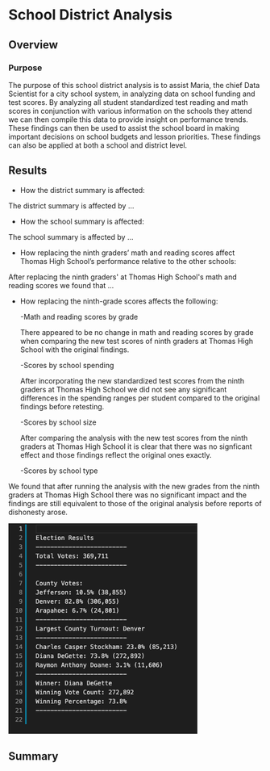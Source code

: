 # School District Analysis
## Overview
### Purpose
The purpose of this school district analysis is to assist Maria, the chief Data Scientist for a city school system, in analyzing data on school funding and test scores. By analyzing all student standardized test reading and math scores in conjunction with various information on the schools they attend we can then compile this data to provide insight on performance trends. These findings can then be used to assist the school board in making important decisions on school budgets and lesson priorities. These findings can also be applied at both a school and district level. 

## Results
* How the district summary is affected:

The district summary is affected by ...
* How the school summary is affected:
  
 The school summary is affected by ...
* How replacing the ninth graders’ math and reading scores affect Thomas High School’s performance relative to the other schools:

 After replacing the ninth graders' at Thomas High School's math and reading scores we found that ...
* How replacing the ninth-grade scores affects the following:

  -Math and reading scores by grade
  
  There appeared to be no change in math and reading scores by grade when comparing the new test scores of ninth graders at Thomas High School with the original findings. 
  
  -Scores by school spending
  
  After incorporating the new standardized test scores from the ninth graders at Thomas High School we did not see any significant differences in the spending ranges per student compared to the original findings before retesting. 
  
  -Scores by school size
  
  After comparing the analysis with the new test scores from the ninth graders at Thomas High School it is clear that there was no signficant effect and those findings reflect the original ones exactly.
  
  -Scores by school type
  
We found that after running the analysis with the new grades from the ninth graders at Thomas High School there was no significant impact and the findings are still equivalent to those of the original analysis before reports of dishonesty arose.

![election_results.png](https://github.com/CristinaCod/election_analysis/blob/main/analysis/Election_Results.png)
## Summary
